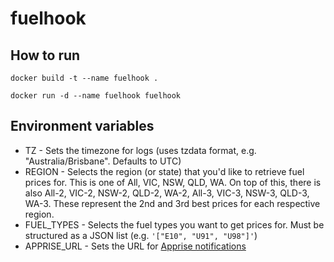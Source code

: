# fuelhook

## How to run

```Shell
docker build -t --name fuelhook .

docker run -d --name fuelhook fuelhook
```

## Environment variables

- TZ - Sets the timezone for logs (uses tzdata format, e.g. "Australia/Brisbane". Defaults to UTC)
- REGION - Selects the region (or state) that you'd like to retrieve fuel prices for. This is one of All, VIC, NSW, QLD, WA. On top of this, there is also All-2, VIC-2, NSW-2, QLD-2, WA-2, All-3, VIC-3, NSW-3, QLD-3, WA-3. These represent the 2nd and 3rd best prices for each respective region.
- FUEL_TYPES - Selects the fuel types you want to get prices for. Must be structured as a JSON list (e.g. `'["E10", "U91", "U98"]'`)
- APPRISE_URL - Sets the URL for [Apprise notifications](https://github.com/caronc/apprise/wiki/URLBasics)
